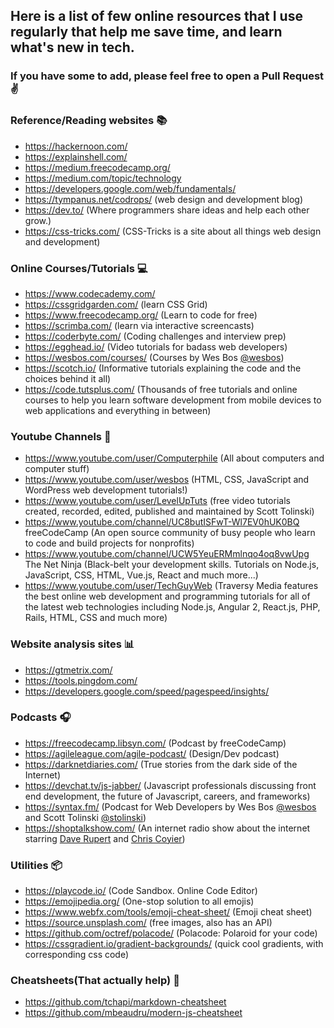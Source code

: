 ## Here is a list of few online resources that I use regularly that help me save time, and learn what's new in tech.

### If you have some to add, please feel free to open a Pull Request :v:



### Reference/Reading websites :books:

- <https://hackernoon.com/>
- <https://explainshell.com/>
- <https://medium.freecodecamp.org/>
- <https://medium.com/topic/technology>
- <https://developers.google.com/web/fundamentals/>
- <https://tympanus.net/codrops/> (web design and development blog)
- <https://dev.to/> (Where programmers share ideas and help each other grow.)
- <https://css-tricks.com/> (CSS-Tricks is a site about all things web design and development)

### Online Courses/Tutorials :computer:

- <https://www.codecademy.com/>
- <https://cssgridgarden.com/> (learn CSS Grid)
- <https://www.freecodecamp.org/> (Learn to code for free)
- <https://scrimba.com/> (learn via interactive screencasts)
- <https://coderbyte.com/> (Coding challenges and interview prep)
- <https://egghead.io/> (Video tutorials for badass web developers)
- <https://wesbos.com/courses/> (Courses by Wes Bos [@wesbos](https://twitter.com/wesbos))
- <https://scotch.io/> (Informative tutorials explaining the code and the choices behind it all)
- <https://code.tutsplus.com/> (Thousands of free tutorials and online courses to help you learn software development from mobile devices to web applications and everything in between)

### Youtube Channels :movie_camera:

- <https://www.youtube.com/user/Computerphile> (All about computers and computer stuff)
- <https://www.youtube.com/user/wesbos> (HTML, CSS, JavaScript and WordPress web development tutorials!)
- <https://www.youtube.com/user/LevelUpTuts> (free video tutorials created, recorded, edited, published and maintained by Scott Tolinski)
- <https://www.youtube.com/channel/UC8butISFwT-Wl7EV0hUK0BQ> freeCodeCamp (An open source community of busy people who learn to code and build projects for nonprofits)
- <https://www.youtube.com/channel/UCW5YeuERMmlnqo4oq8vwUpg> The Net Ninja (Black-belt your development skills. Tutorials on Node.js, JavaScript, CSS, HTML, Vue.js, React and much more...)
- <https://www.youtube.com/user/TechGuyWeb> (Traversy Media features the best online web development and programming tutorials for all of the latest web technologies including Node.js, Angular 2, React.js, PHP, Rails, HTML, CSS and much more)

### Website analysis sites :bar_chart:

- <https://gtmetrix.com/>
- <https://tools.pingdom.com/>
- <https://developers.google.com/speed/pagespeed/insights/>

### Podcasts :headphones:

- <https://freecodecamp.libsyn.com/> (Podcast by freeCodeCamp)
- <https://agileleague.com/agile-podcast/> (Design/Dev podcast)
- <https://darknetdiaries.com/> (True stories from the dark side of the Internet)
- <https://devchat.tv/js-jabber/> (Javascript professionals discussing front end development, the future of Javascript, careers, and frameworks)
- <https://syntax.fm/> (Podcast for Web Developers by Wes Bos [@wesbos](https://twitter.com/wesbos) and Scott Tolinski [@stolinski](https://twitter.com/stolinski))
- <https://shoptalkshow.com/> (An internet radio show about the internet starring [Dave Rupert](http://daverupert.com/) and [Chris Coyier](http://chriscoyier.net/))

### Utilities :package:

- <https://playcode.io/> (Code Sandbox. Online Code Editor)
- <https://emojipedia.org/> (One-stop solution to all emojis)
- <https://www.webfx.com/tools/emoji-cheat-sheet/> (Emoji cheat sheet)
- <https://source.unsplash.com/> (free images, also has an API)
- <https://github.com/octref/polacode/> (Polacode: Polaroid for your code)
- <https://cssgradient.io/gradient-backgrounds/> (quick cool gradients, with corresponding css code)

### Cheatsheets(That actually help) :scroll:

- <https://github.com/tchapi/markdown-cheatsheet>
- <https://github.com/mbeaudru/modern-js-cheatsheet>
